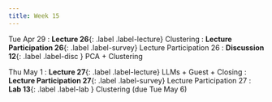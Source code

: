```yaml
---
title: Week 15
---
```



Tue Apr 29
: **Lecture 26**{: .label .label-lecture} Clustering
: **Lecture Participation 26**{: .label .label-survey} Lecture Participation 26
: **Discussion 12**{: .label .label-disc } PCA + Clustering

Thu May 1
: **Lecture 27**{: .label .label-lecture} LLMs + Guest + Closing
: **Lecture Participation 27**{: .label .label-survey} Lecture Participation 27
: **Lab 13**{: .label .label-lab } Clustering (due Tue May 6)